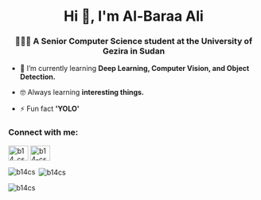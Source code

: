 <h1 align="center">Hi 👋, I'm Al-Baraa Ali</h1>
<h3 align="center">👨🏽‍🎓 A Senior Computer Science student at the University of Gezira in Sudan</h3>

- 🌱 I’m currently learning **Deep Learning, Computer Vision, and Object Detection.**

- 🤓 Always learning **interesting things.**

- ⚡ Fun fact **'YOLO'**

<h3 align="left">Connect with me:</h3>
<p align="left">
<a href="https://twitter.com/b14_cs" target="blank"><img align="center" src="https://raw.githubusercontent.com/rahuldkjain/github-profile-readme-generator/master/src/images/icons/Social/twitter.svg" alt="b14_cs" height="30" width="40" /></a>
<a href="https://linkedin.com/in/b14-cs" target="blank"><img align="center" src="https://raw.githubusercontent.com/rahuldkjain/github-profile-readme-generator/master/src/images/icons/Social/linked-in-alt.svg" alt="b14-cs" height="30" width="40" /></a>
</p>

<p><img align="left" src="https://github-readme-stats.vercel.app/api/top-langs?username=b14cs&show_icons=true&theme=dark&locale=en&layout=compact" alt="b14cs" /></p>
<p>&nbsp;<img align="center" src="https://github-readme-stats.vercel.app/api?username=b14cs&show_icons=true&theme=dark&locale=en" alt="b14cs" /></p>
<p align="left"> <img src="https://komarev.com/ghpvc/?username=b14cs&label=Profile%20views&color=0e75b6&style=flat" alt="b14cs" /> </p>

